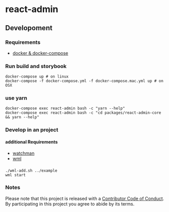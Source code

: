 # react-admin

## Developoment

### Requirements

-   [docker & docker-compose](https://docs.docker.com/compose/)

### Run build and storybook

    docker-compose up # on linux
    docker-compose -f docker-compose.yml -f docker-compose.mac.yml up # on OSX

### use yarn

    docker-compose exec react-admin bash -c "yarn --help"
    docker-compose exec react-admin bash -c "cd packages/react-admin-core && yarn --help"

### Develop in an project

#### additional Requirements

-   [watchman](https://facebook.github.io/watchman/)
-   [wml](https://github.com/wix/wml)

###

    ./wml-add.sh ../example
    wml start


### Notes

Please note that this project is released with a [Contributor Code of Conduct](CODE-OF-CONDUCT.md). By participating in this project you agree to abide by its terms.

